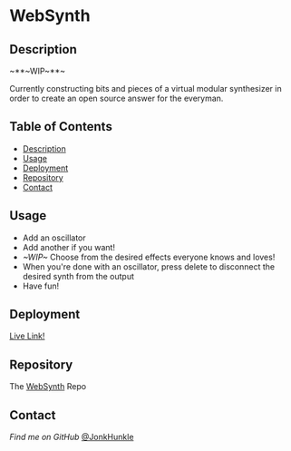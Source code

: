# WebSynth

## Description

~**~WIP~**~

Currently constructing bits and pieces of a virtual modular synthesizer in order to create an open source answer for the everyman.

## Table of Contents
* [Description](#description)
* [Usage](#usage)
* [Deployment](#deployment)
* [Repository](#repository)
* [Contact](#contact)

## Usage

- Add an oscillator
- Add another if you want!
- *~WIP~* Choose from the desired effects everyone knows and loves!
- When you're done with an oscillator, press delete to disconnect the desired synth from the output
- Have fun!

## Deployment

[Live Link!](https://jonkhunkle.github.io/WebSynth/)


## Repository

The [WebSynth](https://github.com/JonkHunkle/WebSynth) Repo


## Contact

*Find me on GitHub* [@JonkHunkle](https://github.com/JonkHunkle)
